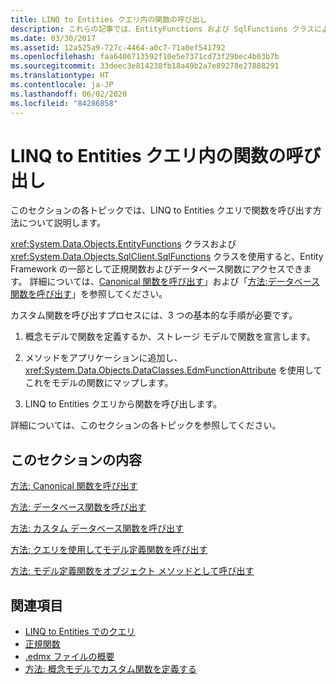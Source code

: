 ```yaml
---
title: LINQ to Entities クエリ内の関数の呼び出し
description: これらの記事では、EntityFunctions および SqlFunctions クラスにより、Entity Framework の一部として正規関数およびデータベース関数へのアクセスが可能になるしくみについて説明します。
ms.date: 03/30/2017
ms.assetid: 12a525a9-727c-4464-a0c7-71a0ef541792
ms.openlocfilehash: faa6406713592f10e5e7371cd73f29bec4b03b7b
ms.sourcegitcommit: 33deec3e814238fb18a49b2a7e89278e27888291
ms.translationtype: HT
ms.contentlocale: ja-JP
ms.lasthandoff: 06/02/2020
ms.locfileid: "84286858"
---
```

# <a name="calling-functions-in-linq-to-entities-queries"></a>LINQ to Entities クエリ内の関数の呼び出し
このセクションの各トピックでは、LINQ to Entities クエリで関数を呼び出す方法について説明します。  
  
 <xref:System.Data.Objects.EntityFunctions> クラスおよび <xref:System.Data.Objects.SqlClient.SqlFunctions> クラスを使用すると、Entity Framework の一部として正規関数およびデータベース関数にアクセスできます。 詳細については、[Canonical 関数を呼び出す](how-to-call-canonical-functions.md)」および「[方法:データベース関数を呼び出す](how-to-call-database-functions.md)」を参照してください。  
  
 カスタム関数を呼び出すプロセスには、3 つの基本的な手順が必要です。  
  
1. 概念モデルで関数を定義するか、ストレージ モデルで関数を宣言します。  
  
2. メソッドをアプリケーションに追加し、<xref:System.Data.Objects.DataClasses.EdmFunctionAttribute> を使用してこれをモデルの関数にマップします。  
  
3. LINQ to Entities クエリから関数を呼び出します。  
  
 詳細については、このセクションの各トピックを参照してください。  
  
## <a name="in-this-section"></a>このセクションの内容  
 [方法: Canonical 関数を呼び出す](how-to-call-canonical-functions.md)  
  
 [方法: データベース関数を呼び出す](how-to-call-database-functions.md)  
  
 [方法: カスタム データベース関数を呼び出す](how-to-call-custom-database-functions.md)  
  
 [方法: クエリを使用してモデル定義関数を呼び出す](how-to-call-model-defined-functions-in-queries.md)  
  
 [方法: モデル定義関数をオブジェクト メソッドとして呼び出す](how-to-call-model-defined-functions-as-object-methods.md)  
  
## <a name="see-also"></a>関連項目

- [LINQ to Entities でのクエリ](queries-in-linq-to-entities.md)
- [正規関数](canonical-functions.md)
- [.edmx ファイルの概要](https://docs.microsoft.com/previous-versions/dotnet/netframework-4.0/cc982042(v=vs.100))
- [方法: 概念モデルでカスタム関数を定義する](https://docs.microsoft.com/previous-versions/dotnet/netframework-4.0/dd456812(v=vs.100))
